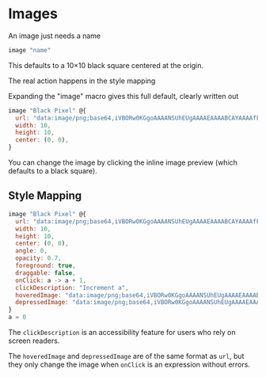 # Images

An image just needs a name

```js
image "name"
```

This defaults to a 10×10 black square centered at the origin.

The real action happens in the style mapping

Expanding the "image" macro gives this full default, clearly written out

```js
image "Black Pixel" @{
  url: "data:image/png;base64,iVBORw0KGgoAAAANSUhEUgAAAAEAAAABCAYAAAAfFcSJAAAAAXNSR0IArs4c6QAAAA1JREFUGFdjYGBg+A8AAQQBAHAgZQsAAAAASUVORK5CYII=",
  width: 10,
  height: 10,
  center: (0, 0),
}
```

You can change the image by clicking the inline image preview (which defaults to a black square).

## Style Mapping

```js
image "Black Pixel" @{
  url: "data:image/png;base64,iVBORw0KGgoAAAANSUhEUgAAAAEAAAABCAYAAAAfFcSJAAAAAXNSR0IArs4c6QAAAA1JREFUGFdjYGBg+A8AAQQBAHAgZQsAAAAASUVORK5CYII=",
  width: 10,
  height: 10,
  center: (0, 0),
  angle: 0,
  opacity: 0.7,
  foreground: true,
  draggable: false,
  onClick: a -> a + 1,
  clickDescription: "Increment a",
  hoveredImage: "data:image/png;base64,iVBORw0KGgoAAAANSUhEUgAAAAEAAAABCAYAAAAfFcSJAAAAAXNSR0IArs4c6QAAAA1JREFUGFdj0C+68x8ABM4CfceOo7cAAAAASUVORK5CYII=",
  depressedImage: "data:image/png;base64,iVBORw0KGgoAAAANSUhEUgAAAAEAAAABCAYAAAAfFcSJAAAAAXNSR0IArs4c6QAAAA1JREFUGFdjsOhx+w8ABBQCCpNFiqIAAAAASUVORK5CYII=",
}
a = 0
```

The `clickDescription` is an accessibility feature for users who rely on screen readers.

The `hoveredImage` and `depressedImage` are of the same format as `url`, but they only change the image when `onClick` is an expression without errors.
